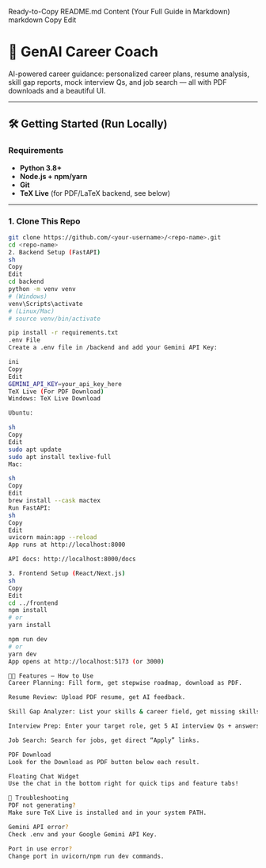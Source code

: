 Ready-to-Copy README.md Content (Your Full Guide in Markdown)
markdown
Copy
Edit
# 🚀 GenAI Career Coach

AI-powered career guidance: personalized career plans, resume analysis, skill gap reports, mock interview Qs, and job search — all with PDF downloads and a beautiful UI.

---

## 🛠️ **Getting Started (Run Locally)**

### **Requirements**
- **Python 3.8+**
- **Node.js + npm/yarn**
- **Git**
- **TeX Live** (for PDF/LaTeX backend, see below)

---

### **1. Clone This Repo**
```sh
git clone https://github.com/<your-username>/<repo-name>.git
cd <repo-name>
2. Backend Setup (FastAPI)
sh
Copy
Edit
cd backend
python -m venv venv
# (Windows)
venv\Scripts\activate
# (Linux/Mac)
# source venv/bin/activate

pip install -r requirements.txt
.env File
Create a .env file in /backend and add your Gemini API Key:

ini
Copy
Edit
GEMINI_API_KEY=your_api_key_here
TeX Live (For PDF Download)
Windows: TeX Live Download

Ubuntu:

sh
Copy
Edit
sudo apt update
sudo apt install texlive-full
Mac:

sh
Copy
Edit
brew install --cask mactex
Run FastAPI:
sh
Copy
Edit
uvicorn main:app --reload
App runs at http://localhost:8000

API docs: http://localhost:8000/docs

3. Frontend Setup (React/Next.js)
sh
Copy
Edit
cd ../frontend
npm install
# or
yarn install

npm run dev
# or
yarn dev
App opens at http://localhost:5173 (or 3000)

🧑‍💻 Features — How to Use
Career Planning: Fill form, get stepwise roadmap, download as PDF.

Resume Review: Upload PDF resume, get AI feedback.

Skill Gap Analyzer: List your skills & career field, get missing skills & upskilling tips.

Interview Prep: Enter your target role, get 5 AI interview Qs + answers, PDF download.

Job Search: Search for jobs, get direct “Apply” links.

PDF Download
Look for the Download as PDF button below each result.

Floating Chat Widget
Use the chat in the bottom right for quick tips and feature tabs!

📝 Troubleshooting
PDF not generating?
Make sure TeX Live is installed and in your system PATH.

Gemini API error?
Check .env and your Google Gemini API Key.

Port in use error?
Change port in uvicorn/npm run dev commands.
